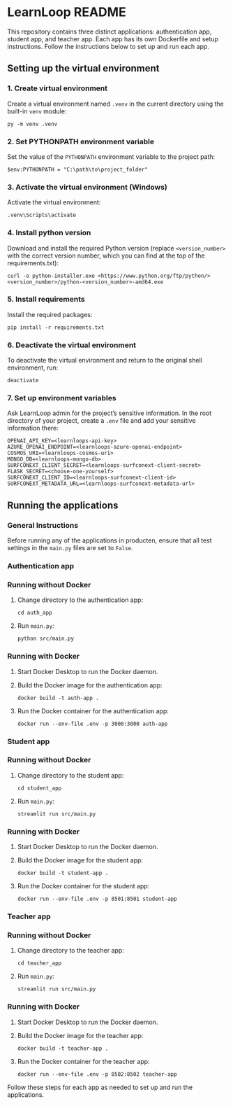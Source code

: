# LearnLoop README

This repository contains three distinct applications: authentication app, student app, and teacher app. Each app has its own Dockerfile and setup instructions. Follow the instructions below to set up and run each app.

## Setting up the virtual environment

### 1. Create virtual environment

Create a virtual environment named `.venv` in the current directory using the built-in `venv` module:

```
py -m venv .venv
```

### 2. Set PYTHONPATH environment variable

Set the value of the `PYTHONPATH` environment variable to the project path:

```
$env:PYTHONPATH = "C:\path\to\project_folder"
```

### 3. Activate the virtual environment (Windows)

Activate the virtual environment:

```
.venv\Scripts\activate
```

### 4. Install python version

Download and install the required Python version (replace `<version_number>` with the correct version number, which you can find at the top of the requirements.txt):

```
curl -o python-installer.exe <https://www.python.org/ftp/python/><version_number>/python-<version_number>-amd64.exe
```

### 5. Install requirements

Install the required packages:

```
pip install -r requirements.txt
```

### 6. Deactivate the virtual environment

To deactivate the virtual environment and return to the original shell environment, run:

```
deactivate
```

### 7. Set up environment variables

Ask LearnLoop admin for the project’s sensitive information. In the root directory of your project, create a `.env` file and add your sensitive information there:

```
OPENAI_API_KEY=<learnloops-api-key>
AZURE_OPENAI_ENDPOINT=<learnloops-azure-openai-endpoint>
COSMOS_URI=<learnloops-cosmos-uri>
MONGO_DB=<learnloops-mongo-db>
SURFCONEXT_CLIENT_SECRET=<learnloops-surfconext-client-secret>
FLASK_SECRET=<choose-one-yourself>
SURFCONEXT_CLIENT_ID=<learnloops-surfconext-client-id>
SURFCONEXT_METADATA_URL=<learnloops-surfconext-metadata-url>
```

## Running the applications

### General Instructions

Before running any of the applications in producten, ensure that all test settings in the `main.py` files are set to `False`.

### Authentication app

### Running without Docker

1. Change directory to the authentication app:
    
    ```
    cd auth_app
    ```
    
2. Run `main.py`:
    
    ```
    python src/main.py
    ```
    

### Running with Docker

1. Start Docker Desktop to run the Docker daemon.
2. Build the Docker image for the authentication app:
    
    ```
    docker build -t auth-app .
    ```
    
3. Run the Docker container for the authentication app:
    
    ```
    docker run --env-file .env -p 3000:3000 auth-app
    ```
    

### Student app

### Running without Docker

1. Change directory to the student app:
    
    ```
    cd student_app
    ```
    
2. Run `main.py`:
    
    ```
    streamlit run src/main.py
    ```
    

### Running with Docker

1. Start Docker Desktop to run the Docker daemon.
2. Build the Docker image for the student app:
    
    ```
    docker build -t student-app .
    ```
    
3. Run the Docker container for the student app:
    
    ```
    docker run --env-file .env -p 8501:8501 student-app
    ```
    

### Teacher app

### Running without Docker

1. Change directory to the teacher app:
    
    ```
    cd teacher_app
    ```
    
2. Run `main.py`:
    
    ```
    streamlit run src/main.py
    ```
    

### Running with Docker

1. Start Docker Desktop to run the Docker daemon.
2. Build the Docker image for the teacher app:
    
    ```
    docker build -t teacher-app .
    ```
    
3. Run the Docker container for the teacher app:
    
    ```
    docker run --env-file .env -p 8502:8502 teacher-app
    ```

Follow these steps for each app as needed to set up and run the applications.